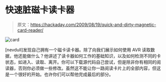 # 快速脏磁卡读卡器

> 原文：<https://hackaday.com/2009/08/19/quick-and-dirty-magnetic-card-reader/>

![card](img/721cecf5b7f968fcdd78feaed8072466.png "card")

[nevdull]发现自己拥有一个磁卡读卡器。除了向我们展示如何使用 AVR 读取数据，他还能做什么？他讲述了读卡器如何工作的基础知识，以及如何检测不同的卡状态，如进入、读取、离开。你可以下载源代码自己尝试，但是除非你有相同的阅读器，否则你必须做一些修改。虽然这不能让你一路阅读卡片上的全部内容，但这是一个很好的开始。也许你们可以帮他完成最后的部分。
